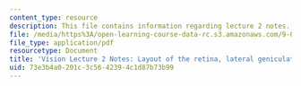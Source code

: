 ```yaml
---
content_type: resource
description: This file contains information regarding lecture 2 notes.
file: /media/https%3A/open-learning-course-data-rc.s3.amazonaws.com/9-04-sensory-systems-fall-2013/73e3b4a0201c3c5642394c1d87b73b99_MIT9_04F13_Vis2.pdf
file_type: application/pdf
resourcetype: Document
title: 'Vision Lecture 2 Notes: Layout of the retina, lateral geniculate nucleus'
uid: 73e3b4a0-201c-3c56-4239-4c1d87b73b99
---
```

